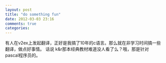 ```yaml
---
layout: post
title: "do something fun"
date: 2012-03-03 23:16
comments: true
categories: 
---
```

有人在v2ex上发起翻译，正好是我搞了10年的c语言。那么就在非学习时间搞一些翻译，做点好事情。
话说 k&r那本经典教材难道没人看了么？哦，那是针对pascal程序员的。
